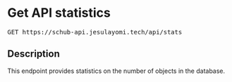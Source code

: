 # Get API statistics

<pre id='liveapi-code'>GET https://schub-api.jesulayomi.tech/api/stats
</pre>

## Description
This endpoint provides statistics on the number of objects in the database.

